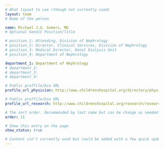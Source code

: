 ```yaml
---
# What layout to use (though not currently used)
layout: team
# Name of the person

name: Michael J.G. Somers, MD
# Optional GennCC Position/Title

# position_1: Attending, Division of Nephrology
# position_2: Director, Clinical Services, Division of Nephrology
# position_3: Medical Director, Renal Dialysis Unit
# position_4: Department of Nephrology

department_1: Department of Nephrology
# department_2:
# department_3:
# department_4:

# Public proffile/bio URL
profile_url_physician: http://www.childrenshospital.org/directory/physicians/s/michael-somers

# Public proffile/bio URL
profile_url_research: http://www.childrenshospital.org/research/researchers/s/michael-somers

# The sort order. Recommended by last name but can be change as needed
order: 11

# Show this entry on the page
show_status: true

# Content isn't currently used but could be added with a few quick updates if needed to allow for bios
---
```

